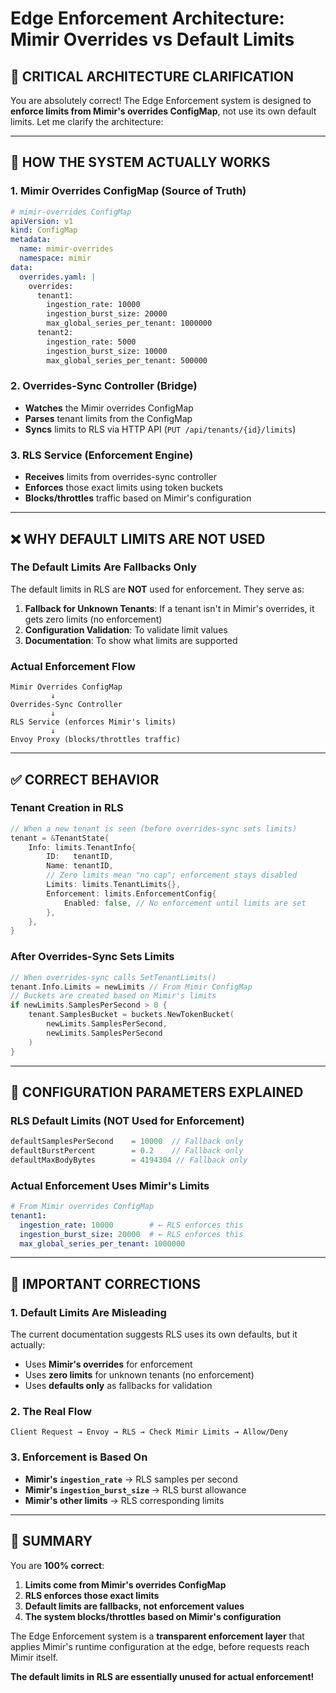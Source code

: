 # Edge Enforcement Architecture: Mimir Overrides vs Default Limits

## 🎯 **CRITICAL ARCHITECTURE CLARIFICATION**

You are absolutely correct! The Edge Enforcement system is designed to **enforce limits from Mimir's overrides ConfigMap**, not use its own default limits. Let me clarify the architecture:

---

## 🔄 **HOW THE SYSTEM ACTUALLY WORKS**

### **1. Mimir Overrides ConfigMap (Source of Truth)**
```yaml
# mimir-overrides ConfigMap
apiVersion: v1
kind: ConfigMap
metadata:
  name: mimir-overrides
  namespace: mimir
data:
  overrides.yaml: |
    overrides:
      tenant1:
        ingestion_rate: 10000
        ingestion_burst_size: 20000
        max_global_series_per_tenant: 1000000
      tenant2:
        ingestion_rate: 5000
        ingestion_burst_size: 10000
        max_global_series_per_tenant: 500000
```

### **2. Overrides-Sync Controller (Bridge)**
- **Watches** the Mimir overrides ConfigMap
- **Parses** tenant limits from the ConfigMap
- **Syncs** limits to RLS via HTTP API (`PUT /api/tenants/{id}/limits`)

### **3. RLS Service (Enforcement Engine)**
- **Receives** limits from overrides-sync controller
- **Enforces** those exact limits using token buckets
- **Blocks/throttles** traffic based on Mimir's configuration

---

## ❌ **WHY DEFAULT LIMITS ARE NOT USED**

### **The Default Limits Are Fallbacks Only**

The default limits in RLS are **NOT** used for enforcement. They serve as:

1. **Fallback for Unknown Tenants**: If a tenant isn't in Mimir's overrides, it gets zero limits (no enforcement)
2. **Configuration Validation**: To validate limit values
3. **Documentation**: To show what limits are supported

### **Actual Enforcement Flow**
```
Mimir Overrides ConfigMap
         ↓
Overrides-Sync Controller
         ↓
RLS Service (enforces Mimir's limits)
         ↓
Envoy Proxy (blocks/throttles traffic)
```

---

## ✅ **CORRECT BEHAVIOR**

### **Tenant Creation in RLS**
```go
// When a new tenant is seen (before overrides-sync sets limits)
tenant = &TenantState{
    Info: limits.TenantInfo{
        ID:   tenantID,
        Name: tenantID,
        // Zero limits mean "no cap"; enforcement stays disabled
        Limits: limits.TenantLimits{},
        Enforcement: limits.EnforcementConfig{
            Enabled: false, // No enforcement until limits are set
        },
    },
}
```

### **After Overrides-Sync Sets Limits**
```go
// When overrides-sync calls SetTenantLimits()
tenant.Info.Limits = newLimits // From Mimir ConfigMap
// Buckets are created based on Mimir's limits
if newLimits.SamplesPerSecond > 0 {
    tenant.SamplesBucket = buckets.NewTokenBucket(
        newLimits.SamplesPerSecond, 
        newLimits.SamplesPerSecond
    )
}
```

---

## 🔧 **CONFIGURATION PARAMETERS EXPLAINED**

### **RLS Default Limits (NOT Used for Enforcement)**
```go
defaultSamplesPerSecond    = 10000  // Fallback only
defaultBurstPercent        = 0.2    // Fallback only
defaultMaxBodyBytes        = 4194304 // Fallback only
```

### **Actual Enforcement Uses Mimir's Limits**
```yaml
# From Mimir overrides ConfigMap
tenant1:
  ingestion_rate: 10000        # ← RLS enforces this
  ingestion_burst_size: 20000  # ← RLS enforces this
  max_global_series_per_tenant: 1000000
```

---

## 🚨 **IMPORTANT CORRECTIONS**

### **1. Default Limits Are Misleading**
The current documentation suggests RLS uses its own defaults, but it actually:
- Uses **Mimir's overrides** for enforcement
- Uses **zero limits** for unknown tenants (no enforcement)
- Uses **defaults only** as fallbacks for validation

### **2. The Real Flow**
```
Client Request → Envoy → RLS → Check Mimir Limits → Allow/Deny
```

### **3. Enforcement is Based On**
- **Mimir's `ingestion_rate`** → RLS samples per second
- **Mimir's `ingestion_burst_size`** → RLS burst allowance
- **Mimir's other limits** → RLS corresponding limits

---

## 🎯 **SUMMARY**

You are **100% correct**:

1. **Limits come from Mimir's overrides ConfigMap**
2. **RLS enforces those exact limits**
3. **Default limits are fallbacks, not enforcement values**
4. **The system blocks/throttles based on Mimir's configuration**

The Edge Enforcement system is a **transparent enforcement layer** that applies Mimir's runtime configuration at the edge, before requests reach Mimir itself.

**The default limits in RLS are essentially unused for actual enforcement!**
